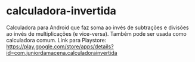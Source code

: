 # calculadora-invertida
Calculadora para Android que faz soma ao invés de subtrações e divisões ao invés de multiplicações (e vice-versa). Também pode ser usada como calculadora comum.
Link para Playstore: https://play.google.com/store/apps/details?id=com.juniordamacena.calculadorainvertida
